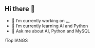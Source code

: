## Hi there 👋

- 🔭 I’m currently working on [...](https://github.com/JanTopolewski/aidevs3_solutions)
- 🌱 I’m currently learning AI and Python
- 💬 Ask me about AI, Python and MySQL

!Top lANGS
